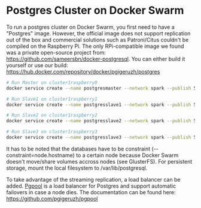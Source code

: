 # Postgres Cluster on Docker Swarm

To run a postgres cluster on Docker Swarm, you first need to have a "Postgres" image. However, the official image does not support replication out of the box and commercial solutions such as Patroni/Citus couldn't be compiled on the Raspberry Pi. The only RPi-compatible image we found was a private open-source project from: https://github.com/sameersbn/docker-postgresql. You can either build it yourself or use our build: https://hub.docker.com/repository/docker/pgigeruzh/postgres

```bash
# Run Master on cluster1raspberry0
docker service create --name postgresmaster --network spark --publish 54320:5432 --constraint=node.hostname==cluster1raspberry0 --env PG_PASSWORD=password --env REPLICATION_USER=postgres --env REPLICATION_PASS=password pgigeruzh/postgres

# Run Slave1 on cluster1raspberry1
docker service create --name postgresslave1 --network spark --publish 54321:5432 --constraint=node.hostname==cluster1raspberry1 --env REPLICATION_MODE=slave --env REPLICATION_SSLMODE=prefer --env REPLICATION_HOST=postgresmaster --env REPLICATION_PORT=5432 --env REPLICATION_USER=postgres --env REPLICATION_PASS=password pgigeruzh/postgres

# Run Slave2 on cluster1raspberry2
docker service create --name postgresslave2 --network spark --publish 54322:5432 --constraint=node.hostname==cluster1raspberry2 --env REPLICATION_MODE=slave --env REPLICATION_SSLMODE=prefer --env REPLICATION_HOST=postgresmaster --env REPLICATION_PORT=5432 --env REPLICATION_USER=postgres --env REPLICATION_PASS=password pgigeruzh/postgres

# Run Slave3 on cluster1raspberry3
docker service create --name postgresslave3 --network spark --publish 54323:5432 --constraint=node.hostname==cluster1raspberry3 --env REPLICATION_MODE=slave --env REPLICATION_SSLMODE=prefer --env REPLICATION_HOST=postgresmaster --env REPLICATION_PORT=5432 --env REPLICATION_USER=postgres --env REPLICATION_PASS=password pgigeruzh/postgres
```

It has to be noted that the databases have to be constraint (--constraint=node.hostname) to a certain node because Docker Swarm doesn't move/share volumes accross nodes (see GlusterFS). For persistent storage, mount the local filesystem to /var/lib/postgresql.

To take advantage of the streaming replication, a load balancer can be added. [Pgpool](https://www.pgpool.net/) is a load balancer for Postgres and support automatic failovers in case a node dies. The documentation can be found here: https://github.com/pgigeruzh/pgpool
